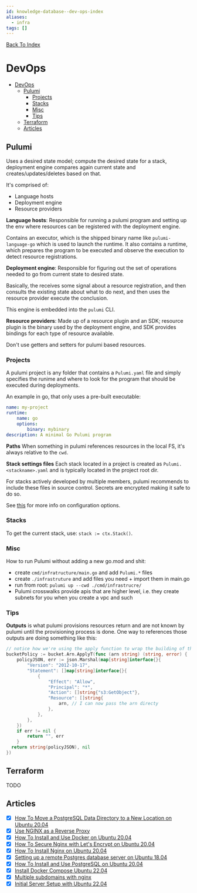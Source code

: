 ```yaml
---
id: knowledge-database--dev-ops-index
aliases:
  - infra
tags: []
---
```


[Back To Index](../index.md)

# DevOps

<!--toc:start-->
- [DevOps](#devops)
  - [Pulumi](#pulumi)
    - [Projects](#projects)
    - [Stacks](#stacks)
    - [Misc](#misc)
    - [Tips](#tips)
  - [Terraform](#terraform)
  - [Articles](#articles)
<!--toc:end-->

## Pulumi

Uses a desired state model; compute the desired state for a stack, deployment engine compares again current state and creates/updates/deletes based on that.

It's comprised of:
- Language hosts
- Deployment engine
- Resource providers

**Language hosts**:
Responsible for running a pulumi program and setting up the env where resources can be registered with the deployment engine.

Contains an executor, which is the shipped binary name like `pulumi-language-go` which is used to launch the runtime. It also contains a runtime, which prepares the program to be executed and observe the execution to detect resource registrations.

**Deployment engine**:
Responsible for figuring out the set of operations needed to go from current state to desired state.

Basically, the receives some signal about a resource registration, and then consults the existing state about what to do next, and then uses the resource provider execute the conclusion.

This engine is embedded into the `pulumi` CLI.

**Resource providers**:
Made up of a resource plugin and an SDK; resource plugin is the binary used by the deployment engine, and SDK provides bindings for each type of resource available.

Don't use getters and setters for pulumi based resources.

### Projects

A pulumi project is any folder that contains a `Pulumi.yaml` file and simply specifies the runime and where to look for the program that should be executed during deployments.

An example in go, that only uses a pre-built executable:
```yaml
name: my-project
runtime:
    name: go
    options:
        binary: mybinary
description: A minimal Go Pulumi program
```

**Paths**
When something in pulumi references resources in the local FS, it's always relative to the `cwd`. 

**Stack settings files**
Each stack located in a project is created as `Pulumi.<stackname>.yaml` and is typically located in the project root dir.

For stacks actively developed by multiple members, pulumi recommends to include these files in source control. Secrets are encrypted making it safe to do so.

See [this](https://www.pulumi.com/docs/concepts/projects/project-file/) for more info on configuration options.

### Stacks

To get the current stack, use: `stack := ctx.Stack()`.

### Misc

How to run Pulumi without adding a new go.mod and shit:

- create `cmd/infratructure/main.go` and add `Pulumi.*` files
- create `./infrastruture` and add files you need + import them in main.go
- run from root: `pulumi up --cwd ./cmd/infrastrucre/`
- Pulumi crosswalks provide apis that are higher level, i.e. they create subnets for you when you create a vpc and such

### Tips

**Outputs** is what pulumi provisions resources return and are not known by pulumi until the provisioning process is 
done. One way to references those outputs are doing something like this:
```go
// notice how we're using the apply function to wrap the building of the JSON string
bucketPolicy := bucket.Arn.ApplyT(func (arn string) (string, error) {
    policyJSON, err := json.Marshal(map[string]interface{}{
        "Version": "2012-10-17",
        "Statement": []map[string]interface{}{
            {
                "Effect": "Allow",
                "Principal": "*",
                "Action": []string{"s3:GetObject"},
                "Resource": []string{
                    arn, // I can now pass the arn directy
                },
            },
        },
    })
    if err != nil {
        return "", err
    }
  return string(policyJSON), nil
})
```

## Terraform

TODO

## Articles
  - [X] [How To Move a PostgreSQL Data Directory to a New Location on Ubuntu 20.04](https://www.digitalocean.com/community/tutorials/how-to-move-a-postgresql-data-directory-to-a-new-location-on-ubuntu-20-04)
  - [X] [Use NGINX as a Reverse Proxy](https://www.linode.com/docs/guides/use-nginx-reverse-proxy/)
  - [X] [How To Install and Use Docker on Ubuntu 20.04](https://www.digitalocean.com/community/tutorials/how-to-install-and-use-docker-on-ubuntu-20-04)
  - [X] [How To Secure Nginx with Let's Encrypt on Ubuntu 20.04](https://www.digitalocean.com/community/tutorials/how-to-secure-nginx-with-let-s-encrypt-on-ubuntu-20-04)
  - [X] [How To Install Nginx on Ubuntu 20.04](https://www.digitalocean.com/community/tutorials/how-to-install-nginx-on-ubuntu-20-04)
  - [X] [Setting up a remote Postgres database server on Ubuntu 18.04](https://blog.logrocket.com/setting-up-a-remote-postgres-database-server-on-ubuntu-18-04/)
  - [X] [How To Install and Use PostgreSQL on Ubuntu 20.04](https://www.digitalocean.com/community/tutorials/how-to-install-and-use-postgresql-on-ubuntu-20-04#step-8-adding-and-deleting-columns-from-a-table)
  - [X] [Install Docker Compose Ubuntu 22.04](https://www.digitalocean.com/community/tutorials/how-to-install-and-use-docker-compose-on-ubuntu-22-04)
  - [X] [Multiple subdomains with nginx](https://blog.logrocket.com/how-to-build-web-app-with-multiple-subdomains-nginx/)
  - [X] [Initial Server Setup with Ubuntu 22.04](https://www.digitalocean.com/community/tutorials/initial-server-setup-with-ubuntu-22-04)
